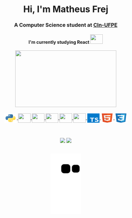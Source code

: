 <h1 align="center">Hi, I'm Matheus Frej</h1>
<h3 align="center">A Computer Science student at <a href="https://portal.cin.ufpe.br/">CIn-UFPE</a></h3>

<h4 align="center">I'm currently studying React <img height="30" width="40" src="https://cdn.jsdelivr.net/gh/devicons/devicon/icons/react/react-original-wordmark.svg"/> </h4>


<div align="center">
  <a href="https://github.com/matheusfrej">
  <img height="180em" src="https://github-readme-stats.vercel.app/api?username=Matheusfrej&show_icons=true&theme=dark&include_all_commits=true&count_private=true" width="80%">
  <div style="display: inline_block"><br>
  <img align="center" height="30" width="40" src="https://raw.githubusercontent.com/devicons/devicon/master/icons/python/python-original.svg">
  <img align="center" height="30" width="40" src="https://cdn.jsdelivr.net/gh/devicons/devicon/icons/java/java-original.svg">
    <img align="center" height="30" width="40" src="https://cdn.jsdelivr.net/gh/devicons/devicon/icons/cplusplus/cplusplus-original.svg"">
      <img align="center" height="30" width="40" src="https://cdn.jsdelivr.net/gh/devicons/devicon/icons/c/c-original.svg"">

  <img align="center" height="30" width="40" src="https://cdn.jsdelivr.net/gh/devicons/devicon/icons/oracle/oracle-original.svg">
  <img align="center" height="30" width="40" src="https://cdn.jsdelivr.net/gh/devicons/devicon/icons/angularjs/angularjs-plain.svg">
  <img align="center" height="30" width="40" src="https://raw.githubusercontent.com/devicons/devicon/master/icons/typescript/typescript-plain.svg">
  <img align="center" height="30" width="40" src="https://raw.githubusercontent.com/devicons/devicon/master/icons/html5/html5-original.svg">
  <img align="center" height="30" width="40" src="https://raw.githubusercontent.com/devicons/devicon/master/icons/css3/css3-original.svg">

  <br><br>
  <a href = "mailto:mflc@cin.ufpe.br"><img src="https://img.shields.io/badge/-Gmail-%23333?style=for-the-badge&logo=gmail&logoColor=white" target="_blank"></a>
  <a href="https://www.linkedin.com/in/matheus-frej/" target="_blank"><img src="https://img.shields.io/badge/-LinkedIn-%230077B5?style=for-the-badge&logo=linkedin&logoColor=white" target="_blank"></a> <br><br>

![snake gif](https://github.com/matheusfrej/matheusfrej/blob/output/github-contribution-grid-snake.svg)
